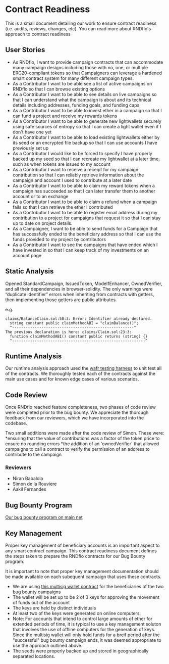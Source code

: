# Contract Readiness

This is a small document detailing our work to ensure contract readiness (i.e. audits, reviews, changes, etc). You can read more about RNDflo's approach to contract readiness 

## User Stories

* As RNDflo, I want to provide campaign contracts that can accommodate many campaign designs including those with no, one, or multiple ERC20-compliant tokens so that Campaigners can leverage a hardened smart contract system for many different campaign types.
* As a Contributor I want to be able see a list of active campaigns on RNDflo so that I can browse existing options
* As a Contributor I want to be able to see details on live campaigns so that I can understand what the campaign is about and its technical details including addresses, funding goals, and funding caps
* As a Contributor I want to be able to invest ether in a campaign so that I can fund a project and receive my rewards tokens
* As a Contributor I want to be able to generate new lightwallets securely using safe sources of entropy so that I can create a light wallet even if I don't have one yet
* As a Contributor I want to be able to load existing lightwallets either by its seed or an encrypted file backup so that I can use accounts I have previously set up
* As a Contributor I would like to be forced to specify I have properly backed up my seed so that I can recreate my lightwallet at a later time, such as when tokens are issued to my account
* As a Contributor I want to receive a receipt for my campaign contribution so that I can reliably retrieve information about the campaign and account I used to contribute at a later date
* As a Contributor I want to be able to claim my reward tokens when a campaign has succeeded so that I can later transfer them to another account or to an exchange
* As a Contributor I want to be able to claim a refund when a campaign fails so that I can retrieve the ether I contributed
* As a Contributor I want to be able to register email address during my contribution to a project for campaigns that request it so that I can stay up to date on project details. 
* As a Campaigner, I want to be able to send funds for a Campaign that has successfully ended to the beneficiary address so that I can use the funds provided to my project by contributors
* As a Contributor I want to see the campaigns that have ended which I have invested in so that I can keep track of my investments on an account page

## Static Analysis

Opened StandardCampaign, IssuedToken, Model1Enhancer, OwnedVerifier, and all their dependencies in browser-solidity. The only warnings were “duplicate identifier” errors when inheriting from contracts with getters, then implementing those getters are public attributes.

e.g.

    claims/BalanceClaim.sol:50:3: Error: Identifier already declared.
      string constant public claimMethodABI = "claimBalance()";
      ^------------------------------------------------------^
    The previous declaration is here: claims/Claim.sol:23:3:
      function claimMethodABI() constant public returns (string) {}
      ^-----------------------------------------------------------^

## Runtime Analysis

Our runtime analysis approach used the [wafr testing harness](https://github.com/SilentCicero/wafr) to unit test all of the contracts. We thoroughly tested each of the contracts against the main use cases and for known edge cases of various scenarios. 

## Code Review

Once RNDflo reached feature completeness, two phases of code review were completed prior to the bug bounty. We appreciate the thorough feedback from our reviewers, which we have incorporated into the codebase.

Two small additions were made after the code review of Simon. These were:
*ensuring that the value of contributions was a factor of the token price to ensure no rounding errors
*the addition of an 'ownedVerifier' that allowed campaigns to call a contract to verify the permission of an address to contribute to the campaign

### Reviewers

- Niran Babalola
- Simon de la Rouviere
- Aakil Fernandes

## Bug Bounty Program

[Our bug bounty program on main net](https://github.com/RNDflo/RNDflo-contracts/blob/master/BUG-BOUNTY-DETAILS.md)

## Key Management

Proper key management of beneficiary accounts is an important aspect to any smart contract campaign. This contract readiness document defines the steps taken to prepare the RNDflo contracts for our Bug Bounty program.

It is important to note that proper key management documentation should be made available on each subequent campaign that uses these contracts.  

* We are using [this multisig wallet contract](https://github.com/RNDflo/RNDflo-contracts/blob/master/src/contracts/wallets/MultiSigWallet.sol) for the beneficiaries of the two bug bounty campaigns
* The wallet will be set up to be 2 of 3 keys for approving the movement of funds out of the account
* The keys are held by distinct individuals
* At least two of the keys were generated on online computers. 
* Note: For accounts that intend to control large amounts of ether for extended periods of time, it is typical to use a key management soluton that involves the use of offline computers for the generation of keys. Since the multisig wallet will only hold funds for a breif period after the "successful" bug bounty campaign ends, it was deemed appropriate to use the approach outlined above. 
* The seeds were properly backed up and stored in geographically separated locations. 
